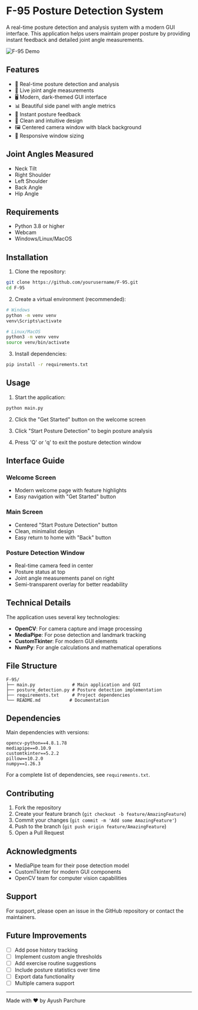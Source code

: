 # F-95 Posture Detection System

A real-time posture detection and analysis system with a modern GUI interface. This application helps users maintain proper posture by providing instant feedback and detailed joint angle measurements.

![F-95 Demo](demo.gif)

## Features

- 🎯 Real-time posture detection and analysis
- 📐 Live joint angle measurements
- 🖥️ Modern, dark-themed GUI interface
- 📊 Beautiful side panel with angle metrics
- 🔄 Instant posture feedback
- 🎨 Clean and intuitive design
- 🖼️ Centered camera window with black background
- 📱 Responsive window sizing

## Joint Angles Measured

- Neck Tilt
- Right Shoulder
- Left Shoulder
- Back Angle
- Hip Angle

## Requirements

- Python 3.8 or higher
- Webcam
- Windows/Linux/MacOS

## Installation

1. Clone the repository:
```bash
git clone https://github.com/yourusername/F-95.git
cd F-95
```

2. Create a virtual environment (recommended):
```bash
# Windows
python -m venv venv
venv\Scripts\activate

# Linux/MacOS
python3 -m venv venv
source venv/bin/activate
```

3. Install dependencies:
```bash
pip install -r requirements.txt
```

## Usage

1. Start the application:
```bash
python main.py
```

2. Click the "Get Started" button on the welcome screen

3. Click "Start Posture Detection" to begin posture analysis

4. Press 'Q' or 'q' to exit the posture detection window

## Interface Guide

### Welcome Screen
- Modern welcome page with feature highlights
- Easy navigation with "Get Started" button

### Main Screen
- Centered "Start Posture Detection" button
- Clean, minimalist design
- Easy return to home with "Back" button

### Posture Detection Window
- Real-time camera feed in center
- Posture status at top
- Joint angle measurements panel on right
- Semi-transparent overlay for better readability

## Technical Details

The application uses several key technologies:

- **OpenCV**: For camera capture and image processing
- **MediaPipe**: For pose detection and landmark tracking
- **CustomTkinter**: For modern GUI elements
- **NumPy**: For angle calculations and mathematical operations

## File Structure

```
F-95/
├── main.py              # Main application and GUI
├── posture_detection.py # Posture detection implementation
├── requirements.txt     # Project dependencies
└── README.md           # Documentation
```

## Dependencies

Main dependencies with versions:

```
opencv-python==4.8.1.78
mediapipe==0.10.9
customtkinter==5.2.2
pillow==10.2.0
numpy==1.26.3
```

For a complete list of dependencies, see `requirements.txt`.

## Contributing

1. Fork the repository
2. Create your feature branch (`git checkout -b feature/AmazingFeature`)
3. Commit your changes (`git commit -m 'Add some AmazingFeature'`)
4. Push to the branch (`git push origin feature/AmazingFeature`)
5. Open a Pull Request


## Acknowledgments

- MediaPipe team for their pose detection model
- CustomTkinter for modern GUI components
- OpenCV team for computer vision capabilities

## Support

For support, please open an issue in the GitHub repository or contact the maintainers.

## Future Improvements

- [ ] Add pose history tracking
- [ ] Implement custom angle thresholds
- [ ] Add exercise routine suggestions
- [ ] Include posture statistics over time
- [ ] Export data functionality
- [ ] Multiple camera support

---
Made with ❤️ by Ayush Parchure 